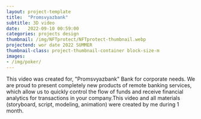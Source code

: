 ```yaml
---
layout: project-template
title:  "Promsvyazbank"
subtitle: 3D video
date:   2022-09-10 00:59:00
categories: projects design
thumbnail: /img/NFTprotect/NFTprotect-thumbnail.webp
projectend: wor date 2022 SUMMER
thumbnail-class: project-thumbnail-container block-size-m
images:
- /img/poker/
---
```


This video was created for, "Promsvyazbank" Bank for corporate needs.
We are proud to present completely new products of remote banking services, which allow us to quickly control the flow of funds and receive financial analytics for transactions in your company.This video and all materials (storyboard, script, modeling, animation) were created by me during 1 month. 